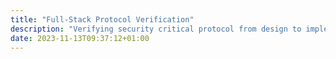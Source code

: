 ```yaml
---
title: "Full-Stack Protocol Verification"
description: "Verifying security critical protocol from design to implementation"
date: 2023-11-13T09:37:12+01:00
---
```


